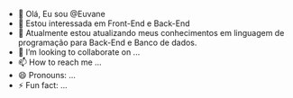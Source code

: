 - 👋 Olá, Eu sou @Euvane
- 👀 Estou interessada em Front-End e Back-End
- 🌱 Atualmente estou atualizando meus conhecimentos em linguagem de programação para Back-End e Banco de dados.
- 💞️ I’m looking to collaborate on ...
- 📫 How to reach me ...
- 😄 Pronouns: ...
- ⚡ Fun fact: ...

<!---
Euvane/Euvane is a ✨ special ✨ repository because its `README.md` (this file) appears on your GitHub profile.
You can click the Preview link to take a look at your changes.
--->
